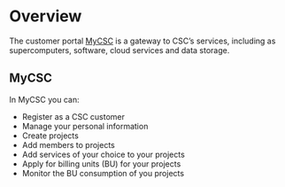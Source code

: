 # Overview

The customer portal [MyCSC](https://my.csc.fi) is a gateway to CSC’s
services, including as supercomputers, software, cloud services and data
storage. 

## MyCSC

In MyCSC you can:

* Register as a CSC customer
* Manage your personal information
* Create projects
* Add members to projects
* Add services of your choice to your projects
* Apply for billing units (BU) for your projects
* Monitor the BU consumption of you projects
